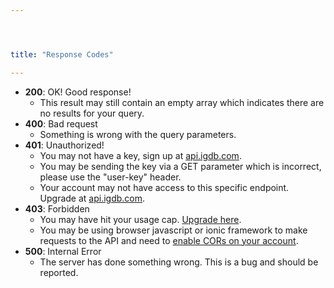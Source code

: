 ```yaml
---




title: "Response Codes"

---
```


- **200**: OK! Good response!
    - This result may still contain an empty array which indicates there are no results for your query.
- **400**: Bad request
    - Something is wrong with the query parameters.
- **401**: Unauthorized!
    - You may not have a key, sign up at [api.igdb.com](https://api.igdb.com/pricing).
    - You may be sending the key via a GET parameter which is incorrect, please use the "user-key" header.
    - Your account may not have access to this specific endpoint. Upgrade at [api.igdb.com](https://api.igdb.com/pricing).
- **403**: Forbidden
    - You may have hit your usage cap. [Upgrade here](https://api.igdb.com/pricing).
    - You may be using browser javascript or ionic framework to make requests to the API and need to [enable CORs on your account](../cors).
- **500**: Internal Error
    - The server has done something wrong. This is a bug and should be reported.
